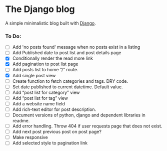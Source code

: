 # The Django blog
A simple minimalistic blog built with [Django](https://www.djangoproject.com/).

### To Do:

- [ ] Add 'no posts found' message when no posts exist in a listing
- [ ] Add Published date to post list and post details page
- [x] Conditionally render the read more link
- [x] Add pagination to post list page
- [ ] Add posts list to home “/” route.
- [x] Add single post view
- [ ] Create function to fetch categories and tags. DRY code.
- [ ] Set date published to current datetime. Default value.
- [ ] Add “post list for category” view
- [ ] Add “post list for tag” view
- [ ] Add a website name field
- [ ] Add rich-text editor for post description.
- [ ] Document versions of python, django and dependent libraries in readme.
- [ ] Add error handling. Throw 404 if user requests page that does not exist.
- [ ] Add next post previous post on post page?
- [ ] Make responsive
- [ ] Add selected style to pagination link 
